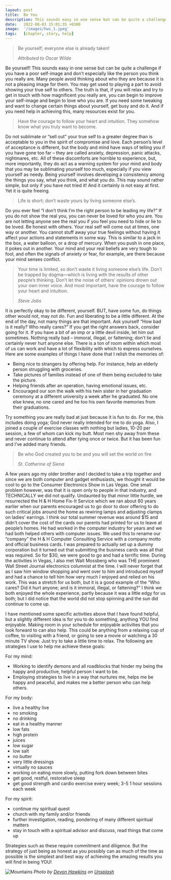 ```yaml
---
layout: post
title:  Be You
description: This sounds easy in one sense but can be quite a challenge!
date:   2022-08-03 15:01:35 +0300
image:  '/images/hws_1.jpeg'
tags:   [chapter, story, help]
---
```


> Be yourself; everyone else is already taken!
>
> <cite>Attributed to Oscar Wilde</cite>

Be yourself! This sounds easy in one sense but can be quite a challenge if you have a poor self-image and don’t especially like the person you think you really are.  Many people avoid thinking about who they are because it is not a pleasing image for them.  You may get used to playing a part to avoid showing your true self to others.  The truth is that, if you will relax and try to get in touch with how magnificent you really are, you can begin to improve your self-image and begin to love who you are.  If you need some tweaking and want to change certain things about yourself, get busy and do it.  And if you need help in achieving this, many resources exist for you.

> Have the courage to follow your heart and intuition. They somehow know what you truly want to become.

Do not sublimate or “sell out” your true self to a greater degree than is acceptable to you in the spirit of compromise and love.  Each person’s level of acceptance is different, but the body and mind have ways of telling you if you have gone too far – they are called anxiety, depression, panic attacks, nightmares, etc.  All of these discomforts are horrible to experience, but, more importantly, they do act as a warning system for your mind and body that you may be sublimating yourself too much, especially if you view yourself as needy.
Being yourself involves developing a consistency among the things you say, what you think, and what you do.  This may sound rather simple, but only if you have not tried it!  And it certainly is not easy at first.  Yet it is quite freeing.  

> Life is short; don’t waste yours by living someone else’s.

Do you ever feel “I don’t think I’m the right person to be leading my life?” If you do not show the real you, you can never be loved for who you are. You are not letting anyone see the real you if you feel you need to hide or lie to be loved. Be honest with others.  Your real self will come out at times, one way or another.  You cannot stuff away your true feelings without having it affect your actions and statements in some way. This is similar to a jack in the box, a water balloon, or a drop of mercury.  When you push in one place, it pokes out in another.  Your mind and your real beliefs are very tough to fool, and often the signals of anxiety or fear, for example, are there because your mind senses conflict.

> Your time is limited, so don’t waste it living someone else’s life. Don’t be trapped by dogma—which is living with the results of other people’s thinking. Don’t let the noise of others’ opinions drown out your own inner voice. And most important, have the courage to follow your heart and intuition.
> 
> <cite>Steve Jobs</cite>

It is perfectly okay to be different, yourself.  BUT, have some fun, do things other would not, may not do.  Fun and liberating to be a little different.  At the end of the day, not many things are that important.  Ask yourself “How bad is it really?  Who really cares?”  If you get the right answers back, consider going for it.  If you have a bit of an imp or a little devil inside, let him out sometimes. Nothing really bad – immoral, illegal, or fattening; don’t lie and certainly never hurt anyone else.  There is a ton of room within which most of us can work and have a lot of flexibility with which to express ourselves.  Here are some examples of things I have done that I relish the memories of:
* Being nice to strangers by offering help.  For instance, help an elderly person struggling with groceries.
* Take pictures of families instead of one of them being excluded to take the picture.  
* Helping friends after an operation, having emotional issues, etc.
* Encouraged our son the walk with his twin sister in her graduation ceremony at a different university a week after he graduated.  No one else knew, no one cared and he too his own favorite memories from their graduations.

Try something you are really bad at just because it is fun to do. For me, this includes doing yoga; God never really intended for me to do yoga.  Also, I joined a couple of exercise classes with nothing but ladies, 10-20 per session, a few of whom can kick my butt.  Most men shy away from these and never continue to attend after tying once or twice.  But it has been fun and I’ve added many friends.

> Be who God created you to be and you will set the world on fire
> 
> <cite>St. Catherine of Siena</cite>

A few years ago my older brother and I decided to take a trip together and since we are both computer and gadget enthusiasts, we thought it would be cool to go to the Consumer Electronics Show in Las Vegas.  One small problem however, was that it is open only to people in that industry, and TECHNICALLY we did not qualify.  Undaunted by that minor little hurdle, we resurrected the H & H Home Fix-It Service which we ran about 60 years earlier when our parents encouraged us to go door to door offering to do such critical jobs around the home as rewiring lamps and adjusting clamps on ladies’ earrings.  I think our total summer revenue was around $15 and didn’t cover the cost of the cards our parents had printed for us to leave at people’s homes.  He had worked in the computer industry for years and we had both helped others with computer issues.  We used this to rename our “company” the H & H Computer Consulting Service with a company motto and official business cards.  I was prepared to actually set up a dummy corporation but it turned out that submitting the business cards was all that was required.  So for $30, we were good to go and had a terrific time.  During the activities in Vegas, I also met Walt Mossberg who was THE prominent Wall Street Journal electronics columnist at the time.  I will never forget that as I saw him window shopping and went over to him and introduced myself and had a chance to tell him how very much I enjoyed and relied on his work.  This was a stretch for us both, but it is a good example of the “Who cares?  Did it hurt anyone; and is it immoral, illegal, or fattening?”  I think we both enjoyed the whole experience, partly because it was a little edgy for us both; but I did notice that the world did not stop spinning and the sun did continue to come up.

I have mentioned some specific activities above that I have found helpful, but a slightly different idea is for you to do something, anything YOU find enjoyable.  Making room in your schedule for enjoyable activities that you look forward to can also help.  This could be anything from a relaxing cup of coffee, to visiting with a friend, or going to see a movie or watching a 30 minute TV show. Just try to take a little time to relax.  The following are strategies I use to help me achieve these goals:

For my mind:
* Working to identify demons and all roadblocks that hinder my being the happy and productive, helpful person I want to be. 
* Employing strategies to live in a way that nurtures me, helps me be happy and peaceful, and makes me a better person who can help others. 

For my body:
* live a healthy live
* no smoking
* no drinking
* eat in a healthy manner
* low fats
* high protein 
* juices 
* low sugar
* low salt
* no butter
* very little dressings 
* virtually no sauces
* working on eating more slowly, putting fork down between bites
* get good, restful, restorative sleep
* get  good strength and cardio exercise every week; 3-5   1 hour sessions each week

For my spirit:
* continue my spiritual quest
* church with my family and/or friends
* further investigation, reading, pondering of many different spiritual matters
* stay in touch with a spiritual advisor and discuss, read things that come up

Strategies such as these require commitment and diligence. But the strategy of just being as honest as you possibly can as much of the time as possible is the simplest and best way of achieving the amazing results you will find in being YOU!

![Mountains]({{site.baseurl}}/images/06-1.jpg)
*Photo by [Devon Hawkins](https://unsplash.com/photos/2IWxOWMVB6w) on [Unsplash](https://unsplash.com/)*
